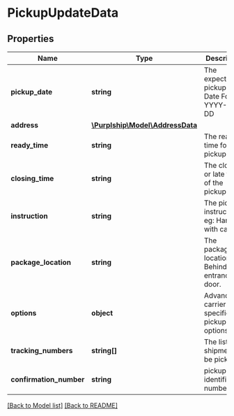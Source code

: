 # PickupUpdateData

## Properties

Name | Type | Description | Notes
------------ | ------------- | ------------- | -------------
**pickup_date** | **string** | The expected pickup date  Date Format: YYYY-MM-DD | [optional] 
**address** | [**\Purplship\Model\AddressData**](AddressData.md) |  | [optional] 
**ready_time** | **string** | The ready time for pickup. | [optional] 
**closing_time** | **string** | The closing or late time of the pickup | [optional] 
**instruction** | **string** | The pickup instruction.  eg: Handle with care. | [optional] 
**package_location** | **string** | The package(s) location.  eg: Behind the entrance door. | [optional] 
**options** | **object** | Advanced carrier specific pickup options | [optional] 
**tracking_numbers** | **string[]** | The list of shipments to be picked up | [optional] 
**confirmation_number** | **string** | pickup identification number | 

[[Back to Model list]](../README.md#documentation-for-models) [[Back to README]](../README.md)

